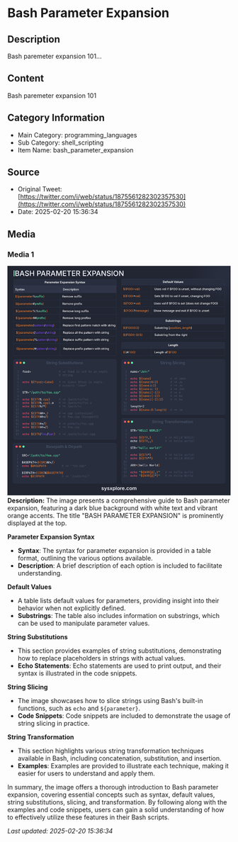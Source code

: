 # Bash Parameter Expansion

## Description
Bash paremeter expansion 101...

## Content
Bash paremeter expansion 101

## Category Information

- Main Category: programming_languages
- Sub Category: shell_scripting
- Item Name: bash_parameter_expansion

## Source

- Original Tweet: [https://twitter.com/i/web/status/1875561282302357530](https://twitter.com/i/web/status/1875561282302357530)
- Date: 2025-02-20 15:36:34

## Media

### Media 1
![media_0](./media_0.jpg)
**Description:** The image presents a comprehensive guide to Bash parameter expansion, featuring a dark blue background with white text and vibrant orange accents. The title "BASH PARAMETER EXPANSION" is prominently displayed at the top.

**Parameter Expansion Syntax**

*   **Syntax**: The syntax for parameter expansion is provided in a table format, outlining the various options available.
*   **Description**: A brief description of each option is included to facilitate understanding.

**Default Values**

*   A table lists default values for parameters, providing insight into their behavior when not explicitly defined.
*   **Substrings**: The table also includes information on substrings, which can be used to manipulate parameter values.

**String Substitutions**

*   This section provides examples of string substitutions, demonstrating how to replace placeholders in strings with actual values.
*   **Echo Statements**: Echo statements are used to print output, and their syntax is illustrated in the code snippets.

**String Slicing**

*   The image showcases how to slice strings using Bash's built-in functions, such as `echo` and `${parameter}`.
*   **Code Snippets**: Code snippets are included to demonstrate the usage of string slicing in practice.

**String Transformation**

*   This section highlights various string transformation techniques available in Bash, including concatenation, substitution, and insertion.
*   **Examples**: Examples are provided to illustrate each technique, making it easier for users to understand and apply them.

In summary, the image offers a thorough introduction to Bash parameter expansion, covering essential concepts such as syntax, default values, string substitutions, slicing, and transformation. By following along with the examples and code snippets, users can gain a solid understanding of how to effectively utilize these features in their Bash scripts.


*Last updated: 2025-02-20 15:36:34*